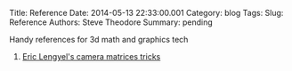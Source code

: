 Title: Reference
Date: 2014-05-13 22:33:00.001
Category: blog
Tags: 
Slug: Reference
Authors: Steve Theodore
Summary: pending

Handy references for 3d math and graphics tech   
  
  


  1. [Eric Lengyel's camera matrices tricks](http://www.terathon.com/gdc07_lengyel.pdf)



